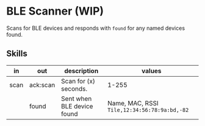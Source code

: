 # BLE Scanner (WIP)

Scans for BLE devices and responds with `found` for any named devices
found.

## Skills

| in   | out      | description                | values                                       |
|------|----------|----------------------------|----------------------------------------------|
| scan | ack:scan | Scan for (x) seconds.      | 1-255                                        |
|      | found    | Sent when BLE device found | Name, MAC, RSSI `Tile,12:34:56:78:9a:bd,-82` |
